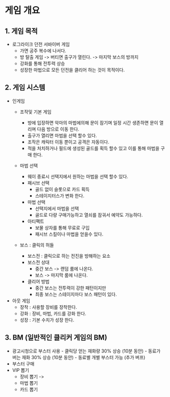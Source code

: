 # 게임 개요
## 1.	게임 목적
-	로그라이크 던전 서바이버 게임
    -	가면 공주 복수에 나서다.
    -	방 탈출 게임 -> 버티면 출구가 열린다. -> 마지막 보스의 방까지 
    -	강화를 통해 전투력 상승
    -	성장한 마법으로 모든 던전을 클리어 하는 것이 목적이다.

## 2.	게임 시스템
-	인게임
    -	조작및 기본 게임
        - 방에 입장하면 악마의 마법에의해 문이 잠기며 일정 시간 생존하면 문이 열리며 다음 방으로 이동 한다.
        - 출구가 열리면 마법을 선택 할수 있다.
        - 조작은 캐릭터 이동 뿐이고 공격은 자동이다.
        - 적을 처치하거나 필드에 생성된 골드를 획득 할수 있고 이를 통해 마법을 구매 한다. 
      
    - 마법 선택
        - 웨이 종료시 선택지에서 원하는 마법을 선택 할수 있다.
        - 패시브 선택
            - 골드 없이 슬롯으로 카드 획득
            - 스테이지터스가 변화 한다.  
        - 마법 선택
            - 선택지에서 마법을 선택
            - 골드로 다량 구매가능하고 열쇠를 잠궈서 예약도 가능하다.  
        - 아티팩트
            - 보물 상자를 통해 무료로 구입
            - 패시브 스킬이나 마법을 얻을수 있다.   
    - 보스 : 클릭의 허들
        - 보스전 : 클릭으로 하는 전진을 방해하는 요소
        - 보스전 상대
            - 중간 보스 -> 랜덤 룸에 나온다.
            - 보스 -> 마지막 룸에 나온다.  
        - 클리어 방법
            - 중간 보스는 전투력이 강한 패턴이지만
            - 최종 보스는 스테이지마다 보스 패턴이 있다.   
- 아웃 게임
    - 장착 : 사용할 장비를 장착한다.
    - 강화 : 장비, 마법, 카드를 강화 한다.
    - 성장 : 기본 수치가 성장 한다.
    
## 3.	BM (일반적인 클리커 게임의 BM)
  -	광고시청으로 부스터 사용
          -	클릭당 얻는 재화량 30% 상승 (10분 동안)
          -	동료가 버는 재화 30% 상승 (10분 동안)
   	      - 동료별 개별 부스터 가능 (추가 버프)
  -	부스터 구매
  -	VIP 뽑기
      - 장비 뽑기 ->
      - 마법 뽑기
      - 카드 뽑기	
